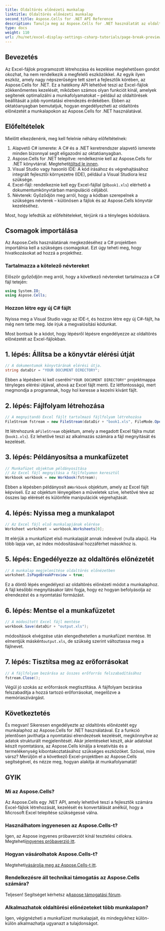 ```yaml
---
title: Oldaltörés előnézeti munkalap
linktitle: Oldaltörés előnézeti munkalap
second_title: Aspose.Cells for .NET API Reference
description: Tanulja meg az Aspose.Cells for .NET használatát az oldaltörés előnézetek engedélyezéséhez az Excel-munkalapokon egy egyszerű, lépésenkénti oktatóanyag segítségével.
type: docs
weight: 110
url: /hu/net/excel-display-settings-csharp-tutorials/page-break-preview-of-worksheet/
---
```

## Bevezetés

Az Excel-fájlok programozott létrehozása és kezelése meglehetősen gondot okozhat, ha nem rendelkezik a megfelelő eszközökkel. Az egyik ilyen eszköz, amely nagy népszerűségre tett szert a fejlesztők körében, az Aspose.Cells for .NET. Ez a hatékony API lehetővé teszi az Excel-fájlok zökkenőmentes kezelését, miközben számos olyan funkciót kínál, amelyek segítenek optimalizálni a munkafolyamatokat – például az oldaltörések beállítását a jobb nyomtatási elrendezés érdekében. Ebben az oktatóanyagban bemutatjuk, hogyan engedélyezheti az oldaltörés előnézetét a munkalapokon az Aspose.Cells for .NET használatával.

## Előfeltételek

Mielőtt elkezdenénk, meg kell felelnie néhány előfeltételnek:

1. Alapvető C# ismerete: A C# és a .NET keretrendszer alapvető ismerete minden bizonnyal segít eligazodni az oktatóanyagban.
2.  Aspose.Cells for .NET telepítve: rendelkeznie kell az Aspose.Cells for .NET könyvtárral. Megteheti[töltsd le innen](https://releases.aspose.com/cells/net/).
3. Visual Studio vagy hasonló IDE: A kód írásához és végrehajtásához integrált fejlesztői környezetre (IDE), például a Visual Studiora lesz szüksége.
4. Excel-fájl: rendelkeznie kell egy Excel-fájllal (pl`book1.xls`) elérhető a dokumentumkönyvtárban manipuláció céljából.
5. Névterek: Győződjön meg arról, hogy a kódban szerepelnek a szükséges névterek – különösen a fájlok és az Aspose.Cells könyvtár kezeléséhez.

Most, hogy lefedtük az előfeltételeket, térjünk rá a tényleges kódolásra.

## Csomagok importálása

Az Aspose.Cells használatának megkezdéséhez a C# projektben importálnia kell a szükséges csomagokat. Ezt úgy teheti meg, hogy hivatkozásokat ad hozzá a projekthez.

### Tartalmazza a kötelező névtereket

Először győződjön meg arról, hogy a következő névtereket tartalmazza a C# fájl tetején:

```csharp
using System.IO;
using Aspose.Cells;
```

### Hozzon létre egy új C# fájlt

Nyissa meg a Visual Studio vagy az IDE-t, és hozzon létre egy új C#-fájlt, ha még nem tette meg. Ide írjuk a megvalósítási kódunkat.


Most bontsuk le a kódot, hogy lépésről lépésre engedélyezze az oldaltörés előnézetét az Excel-fájlokban.

## 1. lépés: Állítsa be a könyvtár elérési útját

```csharp
// A dokumentumok könyvtárának elérési útja.
string dataDir = "YOUR DOCUMENT DIRECTORY";
```

 Ebben a lépésben ki kell cserélni`"YOUR DOCUMENT DIRECTORY"` projektmappa tényleges elérési útjával, ahová az Excel fájlt menti. Ez létfontosságú, mert megmondja a programnak, hogy hol keresse a kezelni kívánt fájlt.

## 2. lépés: Fájlfolyam létrehozása

```csharp
// A megnyitandó Excel fájlt tartalmazó fájlfolyam létrehozása
FileStream fstream = new FileStream(dataDir + "book1.xls", FileMode.Open);
```

 Itt létrehozunk a`FileStream` objektum, amely a megadott Excel fájlra mutat (`book1.xls`). Ez lehetővé teszi az alkalmazás számára a fájl megnyitását és kezelését.

## 3. lépés: Példányosítsa a munkafüzetet

```csharp
// Munkafüzet objektum példányosítása
// Az Excel fájl megnyitása a fájlfolyamon keresztül
Workbook workbook = new Workbook(fstream);
```

 Ebben a lépésben példányosít a`Workbook` objektum, amely az Excel fájlt képviseli. Ez az objektum lényegében a műveletek szíve, lehetővé téve az összes lap elérését és különféle manipulációk végrehajtását.

## 4. lépés: Nyissa meg a munkalapot

```csharp
// Az Excel fájl első munkalapjának elérése
Worksheet worksheet = workbook.Worksheets[0];
```

Itt elérjük a munkafüzet első munkalapját annak indexével (nulla alapú). Ha több lapja van, az index módosításával hozzáférhet másokhoz is.

## 5. lépés: Engedélyezze az oldaltörés előnézetét

```csharp
// A munkalap megjelenítése oldaltörés előnézetben
worksheet.IsPageBreakPreview = true;
```

Ez a döntő lépés engedélyezi az oldaltörés előnézeti módot a munkalaphoz. A fájl későbbi megnyitásakor látni fogja, hogy ez hogyan befolyásolja az elrendezést és a nyomtatási formázást.

## 6. lépés: Mentse el a munkafüzetet

```csharp
// A módosított Excel fájl mentése
workbook.Save(dataDir + "output.xls");
```

 módosítások elvégzése után elengedhetetlen a munkafüzet mentése. Itt elmentjük másként`output.xls`, de szükség szerint változtassa meg a fájlnevet.

## 7. lépés: Tisztítsa meg az erőforrásokat

```csharp
// A fájlfolyam bezárása az összes erőforrás felszabadításához
fstream.Close();
```

Végül jó szokás az erőforrások megtisztítása. A fájlfolyam bezárása felszabadítja a hozzá tartozó erőforrásokat, megelőzve a memóriaszivárgást.

## Következtetés

És megvan! Sikeresen engedélyezte az oldaltörés előnézetét egy munkalaphoz az Aspose.Cells for .NET használatával. Ez a funkció jelentősen javíthatja a nyomtatási elrendezések kezelését, megkönnyítve az adatok strukturált megjelenítését. Akár jelentéseket készít, akár adatokat készít nyomtatásra, az Aspose.Cells kínálja a kreativitás és a termelékenység kibontakoztatásához szükséges eszközöket. Szóval, mire vársz? Merüljön el a következő Excel-projektben az Aspose.Cells segítségével, és nézze meg, hogyan alakítja át munkafolyamatát!

## GYIK

### Mi az Aspose.Cells?
Az Aspose.Cells egy .NET API, amely lehetővé teszi a fejlesztők számára Excel-fájlok létrehozását, kezelését és konvertálását anélkül, hogy a Microsoft Excel telepítése szükségessé válna.

### Használhatom ingyenesen az Aspose.Cells-t?
 Igen, az Aspose ingyenes próbaverziót kínál tesztelési célokra. Megteheti[ingyenes próbaverzió itt](https://releases.aspose.com/).

### Hogyan vásárolhatok Aspose.Cells-t?
 Megteheti[vásárolja meg az Aspose.Cells-t itt](https://purchase.aspose.com/buy).

### Rendelkezésre áll technikai támogatás az Aspose.Cells számára?
 Teljesen! Segítséget kérhetsz a[Aspose támogatási fórum](https://forum.aspose.com/c/cells/9).

### Alkalmazhatok oldaltörési előnézeteket több munkalapon?
Igen, végignézheti a munkafüzet munkalapjait, és mindegyikhez külön-külön alkalmazhatja ugyanazt a tulajdonságot.